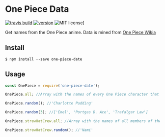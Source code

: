 # One Piece Data

[![travis build](https://img.shields.io/travis/tibuurcio/one-piece-data.svg)](https://travis-ci.org/tibuurcio/one-piece-data)
[![version](https://img.shields.io/npm/v/one-piece-data.svg)](https://www.npmjs.com/package/one-piece-data)
![MIT license](https://img.shields.io/npm/l/one-piece-data.svg)]

Get names from the One Piece anime. Data is mined from [One Piece Wikia](http://onepiece.wikia.com/wiki/List_of_Canon_Characters)

## Install

```
$ npm install --save one-piece-date
```

## Usage

```js
const OnePiece = require('one-piece-date');

OnePiece.all; //Array with the names of every One Piece character that has ever appeared in or been mentioned in the manga and has been named.

OnePiece.random(); //'Charlotte Pudding'

OnePiece.random(3); //['Enel', 'Portgas D. Ace', 'Trafalgar Law']

OnePiece.strawHatCrew.all; //Array with the names of all members of the straw hat crew

OnePiece.strawHatCrew.random(); //'Nami'
```
